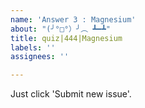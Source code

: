 ```yaml
---
name: 'Answer 3 : Magnesium'
about: "(╯°□°）╯︵ ┻━┻"
title: quiz|444|Magnesium
labels: ''
assignees: ''

---
```


Just click 'Submit new issue'.
